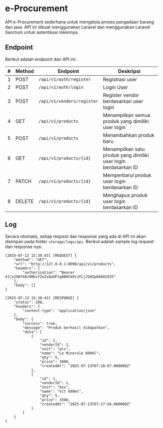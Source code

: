 # e-Procurement

API e-Procurement sederhana untuk mengelola proses pengadaan barang dan jasa. API ini dibuat menggunakan Laravel dan menggunakan Laravel Sanctum untuk autentikasi tokennya.

## Endpoint

Berikut adalah endpoint dari API ini:

| #   | Method | Endpoint                   | Deskripsi                                                       |
| --- | ------ | -------------------------- | --------------------------------------------------------------- |
| 1   | POST   | `/api/v1/auth/register`    | Registrasi user                                                 |
| 2   | POST   | `/api/v1/auth/login`       | Login User                                                      |
| 3   | POST   | `/api/v1/vendors/register` | Register vendor berdasarkan user login                          |
| 4   | GET    | `/api/v1/products`         | Menampilkan semua produk yang dimiliki user login               |
| 5   | POST   | `/api/v1/products`         | Menambahkan produk baru                                         |
| 6   | GET    | `/api/v1/products/{id}`    | Menampilkan satu produk yang dimiliki user login berdasarkan ID |
| 7   | PATCH  | `/api/v1/products/{id}`    | Memperbarui produk user login berdasarkan ID                    |
| 8   | DELETE | `/api/v1/products/{id}`    | Menghapus produk user login berdasarkan ID                      |

## Log

Secara otomatis, setiap request dan response yang ada di API ini akan disimpan pada folder `storage/logs/api`. Berikut adalah sample log request dan response nya:

```log
[2025-07-13 15:30:43] [REQUEST] {
    "method": "GET",
    "url": "http://127.0.0.1:8000/api/v1/products",
    "headers": {
        "authorization": "Bearer 4|Cx2XH7kBJdMbsfZoZv8aOFtqAN9tkOtzFLjJSHZp04b01035"
    },
    "body": []
}

[2025-07-13 15:30:43] [RESPONSE] {
    "status": 200,
    "headers": {
        "content-type": "application/json"
    },
    "body": {
        "success": true,
        "message": "Produk berhasil didapatkan",
        "data": [
            {
                "id": 2,
                "vendorId": 1,
                "unit": "pcs",
                "name": "Le Minerale 600ml",
                "qty": 5,
                "price": 3000,
                "createdAt": "2025-07-13T07:18:07.000000Z"
            },
            {
                "id": 1,
                "vendorId": 1,
                "unit": "box",
                "name": "Vit 600ml",
                "qty": 5,
                "price": 3500,
                "createdAt": "2025-07-13T07:17:56.000000Z"
            }
        ]
    }
}
```
